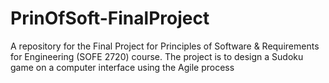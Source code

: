 # PrinOfSoft-FinalProject
A repository for the Final Project for Principles of Software &amp; Requirements for Engineering (SOFE 2720) course. The project is to design a Sudoku game on a computer interface using the Agile process

